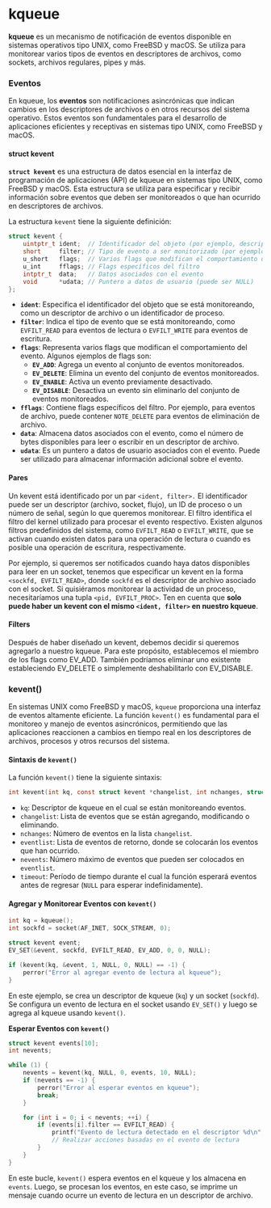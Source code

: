 # kqueue

**kqueue** es un mecanismo de notificación de eventos disponible en sistemas operativos tipo UNIX, como FreeBSD y macOS. Se utiliza para monitorear varios tipos de eventos en descriptores de archivos, como sockets, archivos regulares, pipes y más.

### **Eventos**

En kqueue, los **eventos** son notificaciones asincrónicas que indican cambios en los descriptores de archivos o en otros recursos del sistema operativo. Estos eventos son fundamentales para el desarrollo de aplicaciones eficientes y receptivas en sistemas tipo UNIX, como FreeBSD y macOS.

#### struct kevent

**`struct kevent`** es una estructura de datos esencial en la interfaz de programación de aplicaciones (API) de kqueue en sistemas tipo UNIX, como FreeBSD y macOS. Esta estructura se utiliza para especificar y recibir información sobre eventos que deben ser monitoreados o que han ocurrido en descriptores de archivos.

La estructura `kevent` tiene la siguiente definición:

```c
struct kevent {
    uintptr_t ident;  // Identificador del objeto (por ejemplo, descriptor de archivo o identificador de proceso)
    short     filter; // Tipo de evento a ser monitorizado (por ejemplo, EVFILT_READ para eventos de lectura)
    u_short   flags;  // Varios flags que modifican el comportamiento del evento
    u_int     fflags; // Flags específicos del filtro
    intptr_t  data;   // Datos asociados con el evento
    void      *udata; // Puntero a datos de usuario (puede ser NULL)
};
```

* **`ident`**: Especifica el identificador del objeto que se está monitoreando, como un descriptor de archivo o un identificador de proceso.
* **`filter`**: Indica el tipo de evento que se está monitoreando, como `EVFILT_READ` para eventos de lectura o `EVFILT_WRITE` para eventos de escritura.
* **`flags`**: Representa varios flags que modifican el comportamiento del evento. Algunos ejemplos de flags son:
  * **`EV_ADD`**: Agrega un evento al conjunto de eventos monitoreados.
  * **`EV_DELETE`**: Elimina un evento del conjunto de eventos monitoreados.
  * **`EV_ENABLE`**: Activa un evento previamente desactivado.
  * **`EV_DISABLE`**: Desactiva un evento sin eliminarlo del conjunto de eventos monitoreados.
* **`fflags`**: Contiene flags específicos del filtro. Por ejemplo, para eventos de archivo, puede contener `NOTE_DELETE` para eventos de eliminación de archivo.
* **`data`**: Almacena datos asociados con el evento, como el número de bytes disponibles para leer o escribir en un descriptor de archivo.
* **`udata`**: Es un puntero a datos de usuario asociados con el evento. Puede ser utilizado para almacenar información adicional sobre el evento.

#### Pares

Un kevent está identificado por un par `<ident, filter>.` El identificador puede ser un descriptor (archivo, socket, flujo), un ID de proceso o un número de señal, según lo que queremos monitorear. El filtro identifica el filtro del kernel utilizado para procesar el evento respectivo. Existen algunos filtros predefinidos del sistema, como `EVFILT_READ` o `EVFILT_WRITE`, que se activan cuando existen datos para una operación de lectura o cuando es posible una operación de escritura, respectivamente.

Por ejemplo, si queremos ser notificados cuando haya datos disponibles para leer en un socket, tenemos que especificar un kevent en la forma `<sockfd, EVFILT_READ>`, donde `sockfd` es el descriptor de archivo asociado con el socket. Si quisiéramos monitorear la actividad de un proceso, necesitaríamos una tupla `<pid, EVFILT_PROC>`. Ten en cuenta que **solo puede haber un kevent con el mismo `<ident, filter>` en nuestro kqueue**.

#### Filters

Después de haber diseñado un kevent, debemos decidir si queremos agregarlo a nuestro kqueue. Para este propósito, establecemos el miembro de los flags como EV\_ADD. También podríamos eliminar uno existente estableciendo EV\_DELETE o simplemente deshabilitarlo con EV\_DISABLE.

### kevent()

En sistemas UNIX como FreeBSD y macOS, `kqueue` proporciona una interfaz de eventos altamente eficiente. La función `kevent()` es fundamental para el monitoreo y manejo de eventos asincrónicos, permitiendo que las aplicaciones reaccionen a cambios en tiempo real en los descriptores de archivos, procesos y otros recursos del sistema.

#### Sintaxis de `kevent()`

La función `kevent()` tiene la siguiente sintaxis:

```c
int kevent(int kq, const struct kevent *changelist, int nchanges, struct kevent *eventlist, int nevents, const struct timespec *timeout);
```

* `kq`: Descriptor de kqueue en el cual se están monitoreando eventos.
* `changelist`: Lista de eventos que se están agregando, modificando o eliminando.
* `nchanges`: Número de eventos en la lista `changelist`.
* `eventlist`: Lista de eventos de retorno, donde se colocarán los eventos que han ocurrido.
* `nevents`: Número máximo de eventos que pueden ser colocados en `eventlist`.
* `timeout`: Período de tiempo durante el cual la función esperará eventos antes de regresar (`NULL` para esperar indefinidamente).

#### Agregar y Monitorear Eventos con `kevent()`

```c
int kq = kqueue();
int sockfd = socket(AF_INET, SOCK_STREAM, 0);

struct kevent event;
EV_SET(&event, sockfd, EVFILT_READ, EV_ADD, 0, 0, NULL);

if (kevent(kq, &event, 1, NULL, 0, NULL) == -1) {
    perror("Error al agregar evento de lectura al kqueue");
}
```

En este ejemplo, se crea un descriptor de kqueue (`kq`) y un socket (`sockfd`). Se configura un evento de lectura en el socket usando `EV_SET()` y luego se agrega al kqueue usando `kevent()`.

**Esperar Eventos con `kevent()`**

```c
struct kevent events[10];
int nevents;

while (1) {
    nevents = kevent(kq, NULL, 0, events, 10, NULL);
    if (nevents == -1) {
        perror("Error al esperar eventos en kqueue");
        break;
    }

    for (int i = 0; i < nevents; ++i) {
        if (events[i].filter == EVFILT_READ) {
            printf("Evento de lectura detectado en el descriptor %d\n", events[i].ident);
            // Realizar acciones basadas en el evento de lectura
        }
    }
}
```

En este bucle, `kevent()` espera eventos en el kqueue y los almacena en `events`. Luego, se procesan los eventos, en este caso, se imprime un mensaje cuando ocurre un evento de lectura en un descriptor de archivo.

